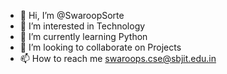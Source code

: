 - 👋 Hi, I’m @SwaroopSorte
- 👀 I’m interested in Technology     
- 🌱 I’m currently learning Python
- 💞️ I’m looking to collaborate on Projects
- 📫 How to reach me swaroops.cse@sbjit.edu.in

<!---
SwaroopSorte/SwaroopSorte is a ✨ special ✨ repository because its `README.md` (this file) appears on your GitHub profile.
You can click the Preview link to take a look at your changes.
--->
